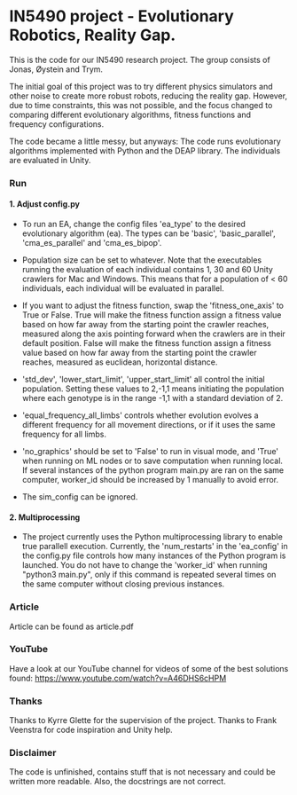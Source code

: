 # IN5490 project - Evolutionary Robotics, Reality Gap. 

This is the code for our IN5490 research project. The group consists of Jonas, Øystein and Trym.

The initial goal of this project was to try different physics simulators and other noise to create more robust robots,
reducing the reality gap. However, due to time constraints, this was not possible, and the focus changed to comparing different
evolutionary algorithms, fitness functions and frequency configurations.

The code became a little messy, but anyways: The code runs evolutionary algorithms implemented with Python and the DEAP library.
The individuals are evaluated in Unity.

### Run ###

#### 1. Adjust config.py ####
- To run an EA, change the config files 'ea_type' to the desired evolutionary algorithm (ea). The types can be 'basic',
  'basic_parallel', 'cma_es_parallel' and 'cma_es_bipop'.
- Population size can be set to whatever.
  Note that the executables running the evaluation of each individual contains 1, 30 and 60 Unity crawlers for Mac and Windows.
  This means that for a population of < 60 individuals, each individual will be evaluated in parallel.
- If you want to adjust the fitness function, swap the 'fitness_one_axis' to True or False. True will make the fitness function
   assign a fitness value based on how far away from the starting point the crawler reaches, measured along the axis pointing
   forward when the crawlers are in their default position. False will make the fitness function assign a fitness value based on
   how far away from the starting point the crawler reaches, measured as euclidean, horizontal distance.
- 'std_dev', 'lower_start_limit', 'upper_start_limit' all control the initial population. Setting these values to 2,-1,1 means
  initiating the population where each genotype is in the range -1,1 with a standard deviation of 2.
- 'equal_frequency_all_limbs' controls whether evolution evolves a different frequency for all movement directions, or if it
  uses the same frequency for all limbs.

- 'no_graphics' should be set to 'False' to run in visual mode, and 'True' when running on ML nodes or to save computation when
  running local. If several instances of the python program main.py are ran on the same computer, worker_id should be increased
  by 1 manually to avoid error.

- The sim_config can be ignored.


#### 2. Multiprocessing ####
- The project currently uses the Python multiprocessing library to enable true parallell execution. Currently, the 'num_restarts'
  in the 'ea_config' in the config.py file controls how many instances of the Python program is launched. You do not have to change
  the 'worker_id' when running "python3 main.py", only if this command is repeated several times on the same computer without
  closing previous instances.

### Article ###
Article can be found as article.pdf

### YouTube ###
Have a look at our YouTube channel for videos of some of the best solutions found: https://www.youtube.com/watch?v=A46DHS6cHPM

### Thanks ###
Thanks to Kyrre Glette for the supervision of the project.
Thanks to Frank Veenstra for code inspiration and Unity help.

### Disclaimer ###
The code is unfinished, contains stuff that is not necessary and could be written more readable. Also, the docstrings are not correct.
